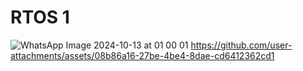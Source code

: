 # RTOS 1

![WhatsApp Image 2024-10-13 at 01 00 01](https://github.com/user-attachments/assets/af9175d9-8e2b-40e8-ba05-d94eb0222383)
https://github.com/user-attachments/assets/08b86a16-27be-4be4-8dae-cd6412362cd1
